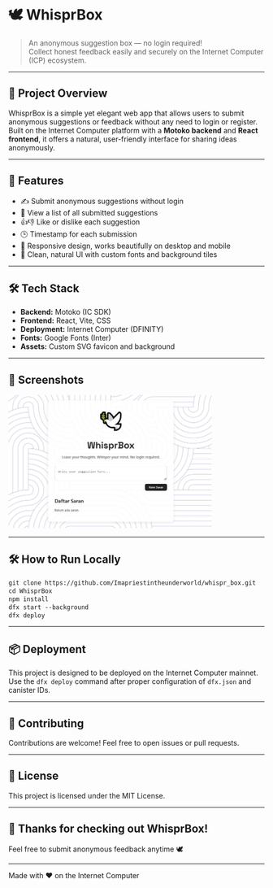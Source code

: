 # 🕊️ WhisprBox

> An anonymous suggestion box — no login required!  
> Collect honest feedback easily and securely on the Internet Computer (ICP) ecosystem.

---

## 🚀 Project Overview

WhisprBox is a simple yet elegant web app that allows users to submit anonymous suggestions or feedback without any need to login or register. Built on the Internet Computer platform with a **Motoko backend** and **React frontend**, it offers a natural, user-friendly interface for sharing ideas anonymously.

---

## 🎯 Features

- ✍️ Submit anonymous suggestions without login  
- 📜 View a list of all submitted suggestions  
- 👍👎 Like or dislike each suggestion  
- 🕒 Timestamp for each submission  
- 🔄 Responsive design, works beautifully on desktop and mobile  
- 🎨 Clean, natural UI with custom fonts and background tiles

---

## 🛠️ Tech Stack

- **Backend:** Motoko (IC SDK)  
- **Frontend:** React, Vite, CSS  
- **Deployment:** Internet Computer (DFINITY)  
- **Fonts:** Google Fonts (Inter)  
- **Assets:** Custom SVG favicon and background

---

## 📸 Screenshots

<img src="./docs/img/image.jpg" alt="WhisprBox Home" width="400"/>

---

## 🛠️ How to Run Locally
 
```
git clone https://github.com/Imapriestintheunderworld/whispr_box.git
cd WhisprBox
npm install
dfx start --background
dfx deploy
```

---

## 📦 Deployment

This project is designed to be deployed on the Internet Computer mainnet. Use the `dfx deploy` command after proper configuration of `dfx.json` and canister IDs.

---

## 🤝 Contributing
Contributions are welcome! Feel free to open issues or pull requests.

---

## 📄 License
This project is licensed under the MIT License.

---

## 🙏 Thanks for checking out WhisprBox!
Feel free to submit anonymous feedback anytime 🕊️

---

Made with ❤️ on the Internet Computer

